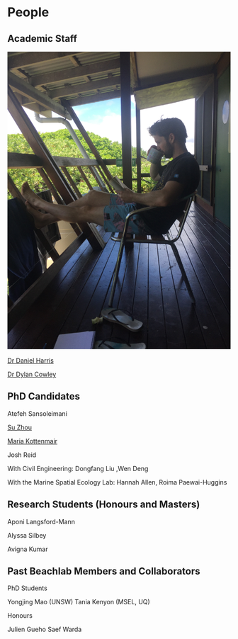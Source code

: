 # People

## Academic Staff



![de:hub.de-Projekt](./asset/IMG_0823.jpg)


[Dr Daniel Harris](https://researchers.uq.edu.au/researcher/16758)

[Dr Dylan Cowley](https://environment.uq.edu.au/profile/13253/dylan-cowley)

## PhD Candidates

Atefeh Sansoleimani

[Su Zhou](https://environment.uq.edu.au/profile/26782/su-zhou) 

[Maria Kottenmair](https://environment.uq.edu.au/profile/28356/maria-kottermair)

Josh Reid

With Civil Engineering: Dongfang Liu ,Wen Deng

With the Marine Spatial Ecology Lab: Hannah Allen, Roima Paewai-Huggins

## Research Students (Honours and Masters)

Aponi Langsford-Mann

Alyssa Silbey

Avigna Kumar

## Past Beachlab Members and Collaborators

PhD Students

Yongjing Mao (UNSW)
Tania Kenyon (MSEL, UQ)

Honours

Julien Gueho
Saef Warda
